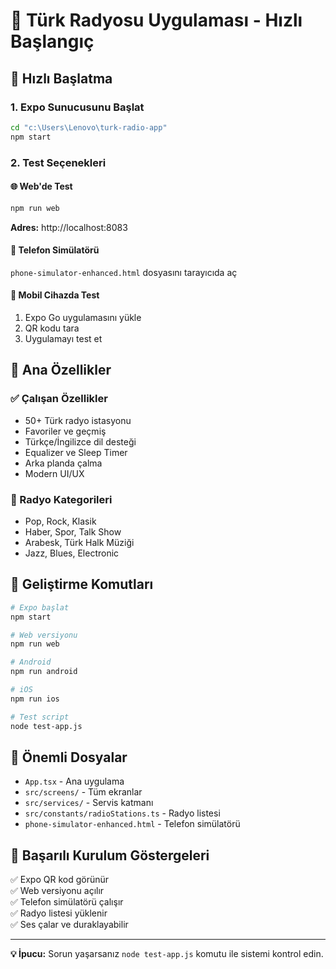 # 🎵 Türk Radyosu Uygulaması - Hızlı Başlangıç

## 🚀 Hızlı Başlatma

### 1. Expo Sunucusunu Başlat
```bash
cd "c:\Users\Lenovo\turk-radio-app"
npm start
```

### 2. Test Seçenekleri

#### 🌐 Web'de Test
```bash
npm run web
```
**Adres:** http://localhost:8083

#### 📱 Telefon Simülatörü
`phone-simulator-enhanced.html` dosyasını tarayıcıda aç

#### 📲 Mobil Cihazda Test
1. Expo Go uygulamasını yükle
2. QR kodu tara
3. Uygulamayı test et

## 🎯 Ana Özellikler

### ✅ Çalışan Özellikler
- 50+ Türk radyo istasyonu
- Favoriler ve geçmiş
- Türkçe/İngilizce dil desteği  
- Equalizer ve Sleep Timer
- Arka planda çalma
- Modern UI/UX

### 🎵 Radyo Kategorileri
- Pop, Rock, Klasik
- Haber, Spor, Talk Show
- Arabesk, Türk Halk Müziği
- Jazz, Blues, Electronic

## 🔧 Geliştirme Komutları

```bash
# Expo başlat
npm start

# Web versiyonu
npm run web

# Android
npm run android

# iOS  
npm run ios

# Test script
node test-app.js
```

## 📁 Önemli Dosyalar

- `App.tsx` - Ana uygulama
- `src/screens/` - Tüm ekranlar
- `src/services/` - Servis katmanı
- `src/constants/radioStations.ts` - Radyo listesi
- `phone-simulator-enhanced.html` - Telefon simülatörü

## 🎉 Başarılı Kurulum Göstergeleri

✅ Expo QR kod görünür  
✅ Web versiyonu açılır  
✅ Telefon simülatörü çalışır  
✅ Radyo listesi yüklenir  
✅ Ses çalar ve duraklayabilir  

---

**💡 İpucu:** Sorun yaşarsanız `node test-app.js` komutu ile sistemi kontrol edin.
